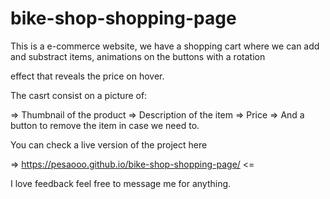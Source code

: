 # bike-shop-shopping-page

This is a e-commerce website, we have a shopping cart where we can add and substract items, animations on the buttons with a rotation

effect that reveals the price on hover.

The casrt consist on a picture of:

=> Thumbnail of the product
=> Description of the item 
=> Price
=> And a button to remove the item in case we need to. 

You can check a live version of the project here 

=> https://pesaooo.github.io/bike-shop-shopping-page/ <=

I love feedback feel free to message me for anything. 
